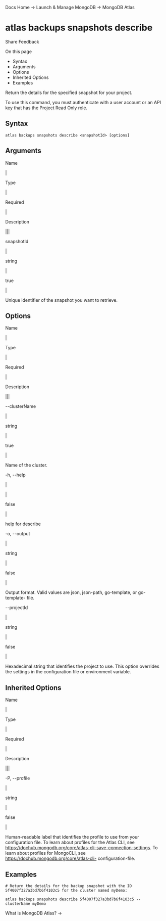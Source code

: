 Docs Home → Launch & Manage MongoDB → MongoDB Atlas

# atlas backups snapshots describe

Share Feedback

On this page

  * Syntax
  * Arguments
  * Options
  * Inherited Options
  * Examples

Return the details for the specified snapshot for your project.

To use this command, you must authenticate with a user account or an API key
that has the Project Read Only role.

## Syntax

    
    
    atlas backups snapshots describe <snapshotId> [options]  
      
  
## Arguments

Name

|

Type

|

Required

|

Description  
  
|||  
  
snapshotId

|

string

|

true

|

Unique identifier of the snapshot you want to retrieve.  
  
## Options

Name

|

Type

|

Required

|

Description  
  
|||  
  
\--clusterName

|

string

|

true

|

Name of the cluster.  
  
-h, --help

|

|

false

|

help for describe  
  
-o, --output

|

string

|

false

|

Output format. Valid values are json, json-path, go-template, or go-template-
file.  
  
\--projectId

|

string

|

false

|

Hexadecimal string that identifies the project to use. This option overrides
the settings in the configuration file or environment variable.  
  
## Inherited Options

Name

|

Type

|

Required

|

Description  
  
|||  
  
-P, --profile

|

string

|

false

|

Human-readable label that identifies the profile to use from your
configuration file. To learn about profiles for the Atlas CLI, see
https://dochub.mongodb.org/core/atlas-cli-save-connection-settings. To learn
about profiles for MongoCLI, see https://dochub.mongodb.org/core/atlas-cli-
configuration-file.  
  
## Examples

    
    
    # Return the details for the backup snapshot with the ID 5f4007f327a3bd7b6f4103c5 for the cluster named myDemo:  
      
    atlas backups snapshots describe 5f4007f327a3bd7b6f4103c5 --clusterName myDemo  
  
What is MongoDB Atlas? →

